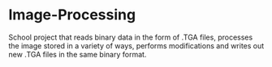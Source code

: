 # Image-Processing
School project that reads binary data in the form of .TGA files, processes the image stored in a variety of ways, performs modifications and writes out new .TGA files in the same binary format.
